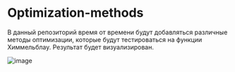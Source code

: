 # Optimization-methods

В данный репозиторий время от времени будут добавляться различные методы оптимизации, которые будут тестироваться на функции Химмельблау. Результат будет визуализирован.


![image](https://github.com/maxoun/Optimization-methods/assets/81235021/1c01fc43-12e9-43fa-bea3-687ee7f5fb26)
